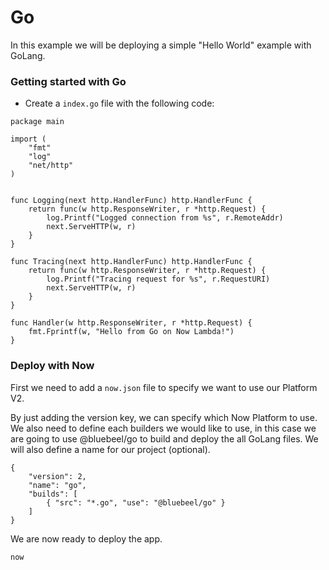 # Go

In this example we will be deploying a simple "Hello World" example with GoLang.

### Getting started with Go

- Create a `index.go` file with the following code:

```
package main

import (
	"fmt"
    "log"
	"net/http"
)


func Logging(next http.HandlerFunc) http.HandlerFunc {
	return func(w http.ResponseWriter, r *http.Request) {
		log.Printf("Logged connection from %s", r.RemoteAddr)
		next.ServeHTTP(w, r)
	}
}

func Tracing(next http.HandlerFunc) http.HandlerFunc {
	return func(w http.ResponseWriter, r *http.Request) {
		log.Printf("Tracing request for %s", r.RequestURI)
		next.ServeHTTP(w, r)
	}
}

func Handler(w http.ResponseWriter, r *http.Request) {
	fmt.Fprintf(w, "Hello from Go on Now Lambda!")
}
```

### Deploy with Now

First we need to add a `now.json` file to specify we want to use our Platform V2.

By just adding the version key, we can specify which Now Platform to use. We also need to define each builders we would like to use, in this case we are going to use @bluebeel/go to build and deploy the all GoLang files. We will also define a name for our project (optional).

```
{
    "version": 2,
    "name": "go",
    "builds": [
        { "src": "*.go", "use": "@bluebeel/go" }
    ]
}
```

We are now ready to deploy the app.

```
now
```
